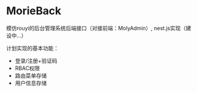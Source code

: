 # MorieBack

模仿rouyi的后台管理系统后端接口（对接前端：MolyAdmin）, nest.js实现（建设中...）

计划实现的基本功能：
- 登录/注册+验证码
- RBAC权限
- 路由菜单存储
- 用户信息存储


